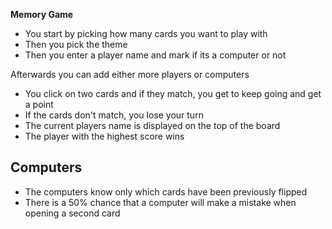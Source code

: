 **Memory Game**

- You start by picking how many cards you want to play with
- Then you pick the theme
- Then you enter a player name and mark if its a computer or not

Afterwards you can add either more players or computers

- You click on two cards and if they match, you get to keep going and get a point
- If the cards don't match, you lose your turn
- The current players name is displayed on the top of the board
- The player with the highest score wins

## Computers
- The computers know only which cards have been previously flipped
- There is a 50% chance that a computer will make a mistake when opening a second card
